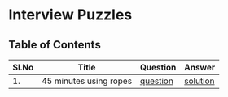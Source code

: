 # Interview Puzzles

## Table of Contents

| Sl.No | Title                  | Question                                               | Answer                                                 |
| ----- | ---------------------- | ------------------------------------------------------ | ------------------------------------------------------ |
| 1.    | 45 minutes using ropes | [question](puzzles/45-minutes-using-ropes/question.md) | [solution](puzzles/45-minutes-using-ropes/solution.md) |
